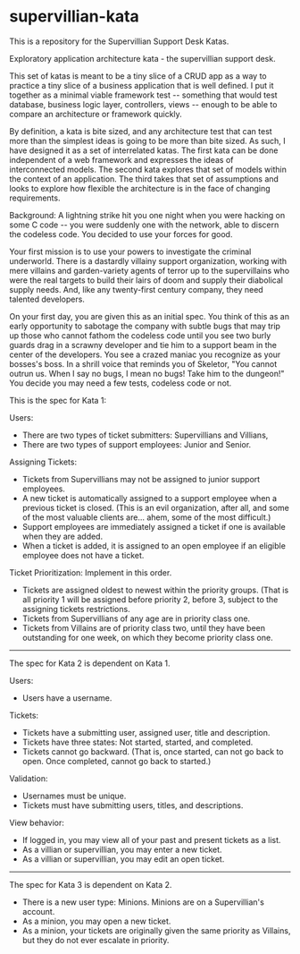 supervillian-kata
=================

This is a repository for the Supervillian Support Desk Katas.

Exploratory application architecture kata - the supervillian support desk.

This set of katas is meant to be a tiny slice of a CRUD app as a way to practice a tiny slice of a business application that is well defined. I put it together as a minimal viable framework test -- something that would test database, business logic layer, controllers, views -- enough to be able to compare an architecture or framework quickly. 

By definition, a kata is bite sized, and any architecture test that can test more than the simplest ideas is going to be more than bite sized. As such, I have designed it as a set of interrelated katas. The first kata can be done independent of a web framework and expresses the ideas of interconnected models. The second kata explores that set of models within the context of an application. The third takes that set of assumptions and looks to explore how flexible the architecture is in the face of changing requirements.

Background: A lightning strike hit you one night when you were hacking on some C code -- you were suddenly one with the network, able to discern the codeless code. You decided to use your forces for good.

Your first mission is to use your powers to investigate the criminal underworld. There is a dastardly villainy support organization, working with mere villains and garden-variety agents of terror up to the supervillains who were the real targets to build their lairs of doom and supply their diabolical supply needs. And, like any twenty-first century company, they need talented developers. 

On your first day, you are given this as an initial spec. You think of this as an early opportunity to sabotage the company with subtle bugs that may trip up those who cannot fathom the codeless code until you see two burly guards drag in a scrawny developer and tie him to a support beam in the center of the developers. You see a crazed maniac you recognize as your bosses's boss. In a shrill voice that reminds you of Skeletor, "You cannot outrun us. When I say no bugs, I mean no bugs! Take him to the dungeon!" You decide you may need a few tests, codeless code or not.

This is the spec for Kata 1:

Users: 
* There are two types of ticket submitters: Supervillians and Villians, 
* There are two types of support employees: Junior and Senior.

Assigning Tickets:
* Tickets from Supervillians may not be assigned to junior support employees. 
* A new ticket is automatically assigned to a support employee when a previous ticket is closed. (This is an evil organization, after all, and some of the most valuable clients are... ahem, some of the most difficult.)
* Support employees are immediately assigned a ticket if one is available when they are added.
* When a ticket is added, it is assigned to an open employee if an eligible employee does not have a ticket.

Ticket Prioritization: Implement in this order.
* Tickets are assigned oldest to newest within the priority groups. (That is all priority 1 will be assigned before priority 2, before 3, subject to the assigning tickets restrictions.
* Tickets from Supervillians of any age are in priority class one.
* Tickets from Villains are of priority class two, until they have been outstanding for one week, on which they become priority class one.
___

The spec for Kata 2 is dependent on Kata 1. 

Users: 
* Users have a username.

Tickets:
* Tickets have a submitting user, assigned user, title and description.
* Tickets have three states: Not started, started, and completed.
* Tickets cannot go backward. (That is, once started, can not go back to open.
 Once completed, cannot go back to started.)

Validation:
* Usernames must be unique.
* Tickets must have submitting users, titles, and descriptions.

View behavior:
* If logged in, you may view all of your past and present tickets as a list.
* As a villian or supervillian, you may enter a new ticket.
* As a villian or supervillian, you may edit an open ticket. 

___ 

The spec for Kata 3 is dependent on Kata 2.

* There is a new user type: Minions. Minions are on a Supervillian's account.
* As a minion, you may open a new ticket.
* As a minion, your tickets are originally given the same priority as
  Villains, but they do not ever escalate in priority.

